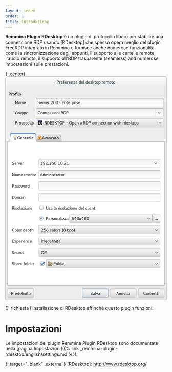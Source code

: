 ```yaml
---
layout: index
order: 1
title: Introduzione
---
```

**Remmina Plugin RDesktop** è un plugin di protocollo libero per stabilire una
connessione RDP usando [RDesktop] che spesso opera meglio del plugin FreeRDP
integrato in Remmina e fornisce anche numerose funzionalità come la
sincronizzazione degli appunti, il supporto alle cartelle remote, l'audio
remoto, il supporto all'RDP trasparente (seamless) and numerose impostazioni
sulle prestazioni.

{:.center}
![Impostazioni generali](/resources/remmina-plugin-rdesktop/archive/latest/italian/general.png)

E' richiesta l'installazione di RDesktop affinchè questo plugin funzioni.

# Impostazioni

Le impostazioni del plugin Remmina Plugin RDesktop sono documentate nella
[pagina Impostazioni]({% link _remmina-plugin-rdesktop/english/settings.md %}).

{: target="_blank" .external }
[RDesktop]: http://www.rdesktop.org/